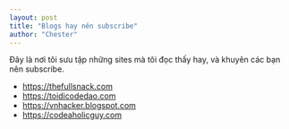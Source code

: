 ```yaml
---
layout: post
title: "Blogs hay nên subscribe"
author: "Chester"
---
```


Đây là nơi tôi sưu tập những sites mà tôi đọc thấy hay, và khuyên các bạn nên subscribe.

* https://thefullsnack.com
* https://toidicodedao.com
* https://vnhacker.blogspot.com
* https://codeaholicguy.com
